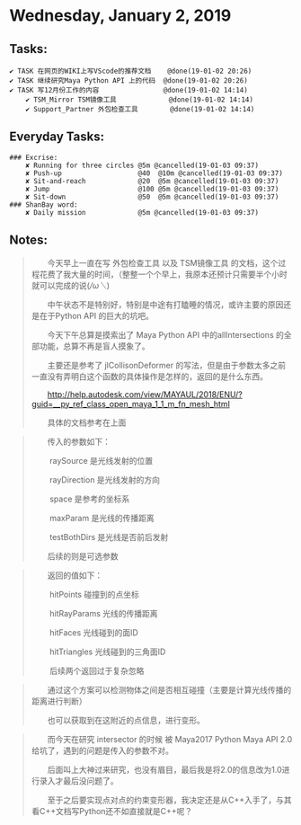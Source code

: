 # Wednesday, January 2, 2019

## Tasks:
    ✔ TASK 在网页的WIKI上写VScode的推荐文档    @done(19-01-02 20:26)
    ✔ TASK 继续研究Maya Python API 上的代码  @done(19-01-02 20:26)
    ✔ TASK 写12月份工作的内容                @done(19-01-02 14:14)
        ✔ TSM_Mirror TSM镜像工具             @done(19-01-02 14:14)
        ✔ Support_Partner 外包检查工具        @done(19-01-02 14:14)



## Everyday Tasks:
    ### Excrise:
        ✘ Running for three circles @5m @cancelled(19-01-03 09:37)
        ✘ Push-up                   @40  @10m @cancelled(19-01-03 09:37)
        ✘ Sit-and-reach             @20  @5m @cancelled(19-01-03 09:37)
        ✘ Jump                      @100 @5m @cancelled(19-01-03 09:37)
        ✘ Sit-down                  @50  @5m @cancelled(19-01-03 09:37)
    ### ShanBay word:
        ✘ Daily mission             @5m @cancelled(19-01-03 09:37)

## Notes:
> &emsp;&emsp;今天早上一直在写 外包检查工具 以及 TSM镜像工具 的文档，这个过程花费了我大量的时间，（整整一个个早上，我原本还预计只需要半个小时就可以完成的说(*/ω＼*)
>
> &emsp;&emsp;中午状态不是特别好，特别是中途有打瞌睡的情况，或许主要的原因还是在于Python API 的巨大的坑吧。
>
> &emsp;&emsp;今天下午总算是摸索出了 Maya Python API 中的allIntersections 的全部功能，总算不再是盲人摸象了。
>
> &emsp;&emsp;主要还是参考了 jlCollisonDeformer 的写法，但是由于参数太多之前一直没有弄明白这个函数的具体操作是怎样的，返回的是什么东西。
>
> &emsp;&emsp;http://help.autodesk.com/view/MAYAUL/2018/ENU/?guid=__py_ref_class_open_maya_1_1_m_fn_mesh_html
>
> &emsp;&emsp;具体的文档参考在上面
>

> &emsp;&emsp;传入的参数如下：
>
> &emsp;&emsp; raySource    是光线发射的位置
>
> &emsp;&emsp; rayDirection 是光线发射的方向
>
> &emsp;&emsp; space        是参考的坐标系
>
> &emsp;&emsp; maxParam     是光线的传播距离
>
> &emsp;&emsp; testBothDirs 是光线是否前后发射
>
> &emsp;&emsp;后续的则是可选参数
>

> &emsp;&emsp;返回的值如下：
>
> &emsp;&emsp; hitPoints    碰撞到的点坐标
>
> &emsp;&emsp; hitRayParams 光线的传播距离
>
> &emsp;&emsp; hitFaces     光线碰到的面ID
>
> &emsp;&emsp; hitTriangles 光线碰到的三角面ID
>
> &emsp;&emsp; 后续两个返回过于复杂忽略
>

> &emsp;&emsp;通过这个方案可以检测物体之间是否相互碰撞（主要是计算光线传播的距离进行判断）
>
> &emsp;&emsp;也可以获取到在这附近的点信息，进行变形。
>

> &emsp;&emsp;而今天在研究 intersector 的时候 被 Maya2017 Python Maya API 2.0 给坑了，遇到的问题是传入的参数不对。
>
> &emsp;&emsp;后面叫上大神过来研究，也没有眉目，最后我是将2.0的信息改为1.0进行录入才最后没问题了。
>
> &emsp;&emsp;至于之后要实现点对点的约束变形器，我决定还是从C++入手了，与其看C++文档写Python还不如直接就是C++呢？
>

